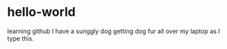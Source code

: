 # hello-world
learning github
I have a sunggly dog getting dog fur all over my laptop as I type this.
